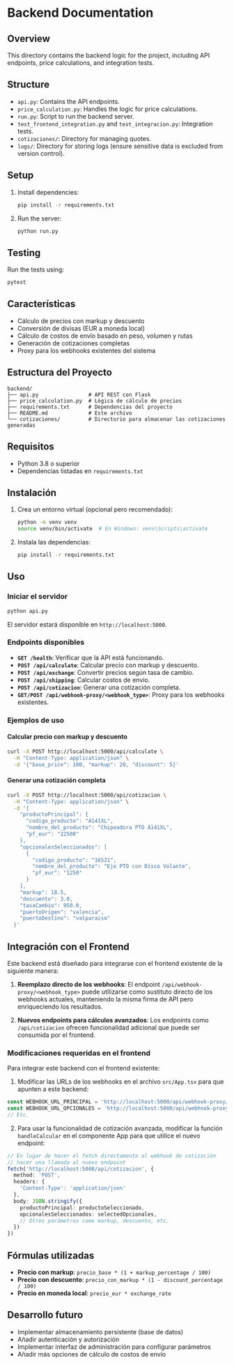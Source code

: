 # Backend Documentation

## Overview
This directory contains the backend logic for the project, including API endpoints, price calculations, and integration tests.

## Structure
- `api.py`: Contains the API endpoints.
- `price_calculation.py`: Handles the logic for price calculations.
- `run.py`: Script to run the backend server.
- `test_frontend_integration.py` and `test_integracion.py`: Integration tests.
- `cotizaciones/`: Directory for managing quotes.
- `logs/`: Directory for storing logs (ensure sensitive data is excluded from version control).

## Setup
1. Install dependencies:
   ```bash
   pip install -r requirements.txt
   ```
2. Run the server:
   ```bash
   python run.py
   ```

## Testing
Run the tests using:
```bash
pytest
```

## Características

- Cálculo de precios con markup y descuento
- Conversión de divisas (EUR a moneda local)
- Cálculo de costos de envío basado en peso, volumen y rutas
- Generación de cotizaciones completas
- Proxy para los webhooks existentes del sistema

## Estructura del Proyecto

```
backend/
├── api.py                # API REST con Flask
├── price_calculation.py  # Lógica de cálculo de precios
├── requirements.txt      # Dependencias del proyecto
├── README.md             # Este archivo
└── cotizaciones/         # Directorio para almacenar las cotizaciones generadas
```

## Requisitos

- Python 3.8 o superior
- Dependencias listadas en `requirements.txt`

## Instalación

1. Crea un entorno virtual (opcional pero recomendado):
   ```bash
   python -m venv venv
   source venv/bin/activate  # En Windows: venv\Scripts\activate
   ```

2. Instala las dependencias:
   ```bash
   pip install -r requirements.txt
   ```

## Uso

### Iniciar el servidor

```bash
python api.py
```

El servidor estará disponible en `http://localhost:5000`.

### Endpoints disponibles

- **`GET /health`**: Verificar que la API está funcionando.
- **`POST /api/calculate`**: Calcular precio con markup y descuento.
- **`POST /api/exchange`**: Convertir precios según tasa de cambio.
- **`POST /api/shipping`**: Calcular costos de envío.
- **`POST /api/cotizacion`**: Generar una cotización completa.
- **`GET/POST /api/webhook-proxy/<webhook_type>`**: Proxy para los webhooks existentes.

### Ejemplos de uso

#### Calcular precio con markup y descuento

```bash
curl -X POST http://localhost:5000/api/calculate \
  -H "Content-Type: application/json" \
  -d '{"base_price": 100, "markup": 20, "discount": 5}'
```

#### Generar una cotización completa

```bash
curl -X POST http://localhost:5000/api/cotizacion \
  -H "Content-Type: application/json" \
  -d '{
    "productoPrincipal": {
      "codigo_producto": "A141XL",
      "nombre_del_producto": "Chipeadora PTO A141XL",
      "pf_eur": "22500"
    },
    "opcionalesSeleccionados": [
      {
        "codigo_producto": "16521",
        "nombre_del_producto": "Eje PTO con Disco Volante",
        "pf_eur": "1250"
      }
    ],
    "markup": 18.5,
    "descuento": 3.0,
    "tasaCambio": 950.0,
    "puertoOrigen": "valencia",
    "puertoDestino": "valparaiso"
  }'
```

## Integración con el Frontend

Este backend está diseñado para integrarse con el frontend existente de la siguiente manera:

1. **Reemplazo directo de los webhooks**: El endpoint `/api/webhook-proxy/<webhook_type>` puede utilizarse como sustituto directo de los webhooks actuales, manteniendo la misma firma de API pero enriqueciendo los resultados.

2. **Nuevos endpoints para cálculos avanzados**: Los endpoints como `/api/cotizacion` ofrecen funcionalidad adicional que puede ser consumida por el frontend.

### Modificaciones requeridas en el frontend

Para integrar este backend con el frontend existente:

1. Modificar las URLs de los webhooks en el archivo `src/App.tsx` para que apunten a este backend:

```typescript
const WEBHOOK_URL_PRINCIPAL = 'http://localhost:5000/api/webhook-proxy/principal';
const WEBHOOK_URL_OPCIONALES = 'http://localhost:5000/api/webhook-proxy/opcionales';
// Etc.
```

2. Para usar la funcionalidad de cotización avanzada, modificar la función `handleCalcular` en el componente App para que utilice el nuevo endpoint:

```typescript
// En lugar de hacer el fetch directamente al webhook de cotización
// hacer una llamada al nuevo endpoint
fetch('http://localhost:5000/api/cotizacion', {
  method: 'POST',
  headers: {
    'Content-Type': 'application/json'
  },
  body: JSON.stringify({
    productoPrincipal: productoSeleccionado,
    opcionalesSeleccionados: selectedOpcionales,
    // Otros parámetros como markup, descuento, etc.
  })
})
```

## Fórmulas utilizadas

- **Precio con markup**: `precio_base * (1 + markup_percentage / 100)`
- **Precio con descuento**: `precio_con_markup * (1 - discount_percentage / 100)`
- **Precio en moneda local**: `precio_eur * exchange_rate`

## Desarrollo futuro

- Implementar almacenamiento persistente (base de datos)
- Añadir autenticación y autorización
- Implementar interfaz de administración para configurar parámetros
- Añadir más opciones de cálculo de costos de envío